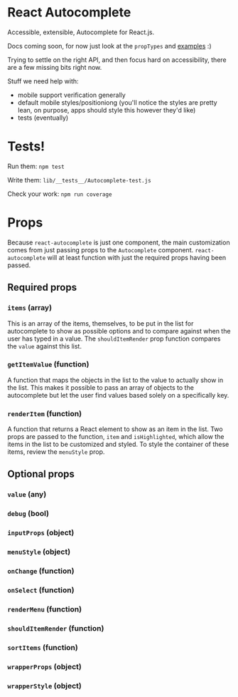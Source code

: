 React Autocomplete
==================

Accessible, extensible, Autocomplete for React.js.

Docs coming soon, for now just look at the `propTypes` and [examples](https://reactjs.github.io/react-autocomplete/) :)

Trying to settle on the right API, and then focus hard on accessibility,
there are a few missing bits right now.

Stuff we need help with:

- mobile support verification generally
- default mobile styles/positioniong (you'll notice the styles are
  pretty lean, on purpose, apps should style this however they'd like)
- tests (eventually)

# Tests!

Run them:
`npm test`

Write them:
`lib/__tests__/Autocomplete-test.js`

Check your work:
`npm run coverage`

# Props

Because `react-autocomplete` is just one component, the main customization comes
from just passing props to the `Autocomplete` component. `react-autocomplete`
will at least function with just the required props having been passed.

## Required props

### `items` (array)

This is an array of the items, themselves, to be put in the list for
autocomplete to show as possible options and to compare against when the user
has typed in a value. The `shouldItemRender` prop function compares the `value`
against this list.

### `getItemValue` (function)

A function that maps the objects in the list to the value to actually show in
the list. This makes it possible to pass an array of objects to the autocomplete
but let the user find values based solely on a specifically key.

### `renderItem` (function)

A function that returns a React element to show as an item in the list. Two
props are passed to the function, `item` and `isHighlighted`, which allow the
items in the list to be customized and styled. To style the container of these
items, review the `menuStyle` prop.

## Optional props

### `value` (any)
### `debug` (bool)
### `inputProps` (object)
### `menuStyle` (object)
### `onChange` (function)
### `onSelect` (function)
### `renderMenu` (function)
### `shouldItemRender` (function)
### `sortItems` (function)
### `wrapperProps` (object)
### `wrapperStyle` (object)
